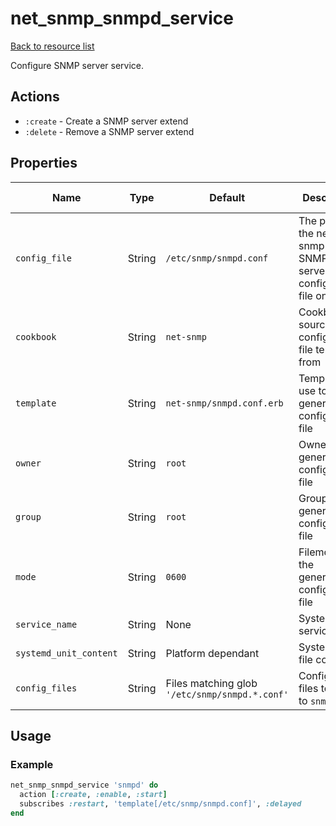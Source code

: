 # net_snmp_snmpd_service

[Back to resource list](../README.md#resources)

Configure SNMP server service.

## Actions

- `:create` - Create a SNMP server extend
- `:delete` - Remove a SNMP server extend

## Properties

| Name                   | Type          | Default                          | Description                                                         | Allowed Values      |
| ---------------------- | ------------- | -------------------------------- | ------------------------------------------------------------------- | ------------------- |
| `config_file`          | String        | `/etc/snmp/snmpd.conf`           | The path to the net-snmp SNMPD server configuration file on disk    |                     |
| `cookbook`             | String        | `net-snmp`                       | Cookbook to source configuration file template from                 |                     |
| `template`             | String        | `net-snmp/snmpd.conf.erb`        | Template to use to generate the configuration file                  |                     |
| `owner`                | String        | `root`                           | Owner of the generated configuration file                           |                     |
| `group`                | String        | `root`                           | Group of the generated configuration file                           |                     |
| `mode`                 | String        | `0600`                           | Filemode of the generated configuration file                        |                     |
| `service_name`         | String        | None                             | SystemD service name                                                |                     |
| `systemd_unit_content` | String        | Platform dependant               | SystemD unit file contents                                          |                     |
| `config_files`         | String        | Files matching glob `'/etc/snmp/snmpd.*.conf'` | Configuration files to pass to `snmpd`                |                     |

## Usage

### Example

```ruby
net_snmp_snmpd_service 'snmpd' do
  action [:create, :enable, :start]
  subscribes :restart, 'template[/etc/snmp/snmpd.conf]', :delayed
end
```
